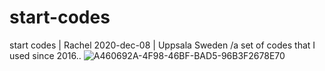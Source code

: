 # start-codes
start codes | Rachel 2020-dec-08 | Uppsala Sweden
/a set of codes that I used since 2016..
![A460692A-4F98-46BF-BAD5-96B3F2678E70](https://user-images.githubusercontent.com/7842980/222049190-9110d00b-09b5-4418-8ba1-5bcf066fe1a3.png)
